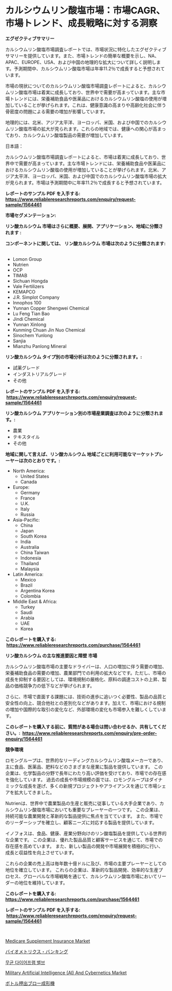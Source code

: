 <p><h1>カルシウムリン酸塩市場：市場CAGR、市場トレンド、成長戦略に対する洞察</h1></p><p><strong>エグゼクティブサマリー</strong></p>
<p><p>カルシウムリン酸塩市場調査レポートでは、市場状況に特化したエグゼクティブサマリーを提供しています。また、市場トレンドの簡単な概要を示し、NA、APAC、EUROPE、USA、および中国の地理的な拡大について詳しく説明します。予測期間中、カルシウムリン酸塩市場は年率11.2％で成長すると予想されています。</p><p>市場の現状についてのカルシウムリン酸塩市場調査レポートによると、カルシウムリン酸塩市場は着実に成長しており、世界中で需要が高まっています。主な市場トレンドには、栄養補助食品や医薬品におけるカルシウムリン酸塩の使用が増加していることが挙げられます。これは、健康意識の高まりや高齢化社会に伴う骨密度の問題による需要の増加が影響しています。</p><p>地理的には、北米、アジア太平洋、ヨーロッパ、米国、および中国でのカルシウムリン酸塩市場の拡大が見られます。これらの地域では、健康への関心が高まっており、カルシウムリン酸塩製品の需要が増加しています。</p><p>日本語：</p><p>カルシウムリン酸塩市場調査レポートによると、市場は着実に成長しており、世界中で需要が高まっています。主な市場トレンドには、栄養補助食品や医薬品におけるカルシウムリン酸塩の使用が増加していることが挙げられます。北米、アジア太平洋、ヨーロッパ、米国、および中国でのカルシウムリン酸塩市場の拡大が見られます。市場は予測期間中に年率11.2％で成長すると予想されています。</p></p>
<p><strong>レポートのサンプル PDF を入手する: <a href="https://www.reliableresearchreports.com/enquiry/request-sample/1564461">https://www.reliableresearchreports.com/enquiry/request-sample/1564461</a></strong></p>
<p><strong>市場セグメンテーション:</strong></p>
<p><strong> リン酸カルシウム 市場はさらに概要、展開、アプリケーション、地域に分類されます :</strong></p>
<p><strong>コンポーネントに関しては、 リン酸カルシウム 市場は次のように分類されます: &nbsp;</strong></p>
<p><ul><li>Lomon Group</li><li>Nutrien</li><li>OCP</li><li>TIMAB</li><li>Sichuan Hongda</li><li>Vale Fertilizers</li><li>KEMAPCO</li><li>J.R. Simplot Company</li><li>Innophos 100</li><li>Yunnan Copper Shengwei Chemical</li><li>Lu Feng Tian Bao</li><li>Jindi Chemical</li><li>Yunnan Xinlong</li><li>Kunming Chuan Jin Nuo Chemical</li><li>Sinochem Yunlong</li><li>Sanjia</li><li>Mianzhu Panlong Mineral</li></ul></p>
<p><strong> リン酸カルシウム タイプ別の市場分析は次のように分類されます。:</strong></p>
<p><ul><li>試薬グレード</li><li>インダストリアルグレード</li><li>その他</li></ul></p>
<p><strong>レポートのサンプル PDF を入手する: &nbsp;<a href="https://www.reliableresearchreports.com/enquiry/request-sample/1564461">https://www.reliableresearchreports.com/enquiry/request-sample/1564461</a></strong></p>
<p><strong> リン酸カルシウム アプリケーション別の市場産業調査は次のように分類されます。:</strong></p>
<p><ul><li>農業</li><li>テキスタイル</li><li>その他</li></ul></p>
<p><strong>地域に関して言えば、リン酸カルシウム 地域ごとに利用可能なマーケットプレーヤーは次のとおりです。:</strong></p>
<p><ul>
    <li>
        North America:
        <ul>
            <li>United States</li>
            <li>Canada</li>
        </ul>
    </li>
    <li>
        Europe:
        <ul>
            <li>Germany</li>
            <li>France</li>
            <li>U.K.</li>
            <li>Italy</li>
            <li>Russia</li>
        </ul>
    </li>
    <li>
        Asia-Pacific:
        <ul>
            <li>China</li>
            <li>Japan</li>
            <li>South Korea</li>
            <li>India</li>
            <li>Australia</li>
            <li>China Taiwan</li>
            <li>Indonesia</li>
            <li>Thailand</li>
            <li>Malaysia</li>
        </ul>
    </li>
    <li>
        Latin America:
        <ul>
            <li>Mexico</li>
            <li>Brazil</li>
            <li>Argentina Korea</li>
            <li>Colombia</li>
        </ul>
    </li>
    <li>
        Middle East & Africa:
        <ul>
            <li>Turkey</li>
            <li>Saudi</li>
            <li>Arabia</li>
            <li>UAE</li>
            <li>Korea</li>
        </ul>
    </li>
    </ul></p>
<p><strong>このレポートを購入する: &nbsp;<a href="https://www.reliableresearchreports.com/purchase/1564461">https://www.reliableresearchreports.com/purchase/1564461</a></strong></p>
<p><strong>リン酸カルシウム の主な推進要因と障壁 市場</strong></p>
<p><p>カルシウムリン酸塩市場の主要なドライバーは、人口の増加に伴う需要の増加、栄養補助食品の需要の増加、農業部門での利用の拡大などです。ただし、市場の成長を抑制する要因としては、環境規制の厳格化、原料の調達コストの上昇、製品の価格競争力の低下などが挙げられます。</p><p>さらに、市場で直面する課題には、技術の進歩に追いつく必要性、製品の品質と安全性の向上、競合他社との差別化などがあります。加えて、市場における規制の増加や国際的な取引の変化など、外部環境の変化も市場参入を難しくしています。</p></p>
<p><strong>このレポートを購入する前に、質問がある場合は問い合わせるか、共有してください。:&nbsp; <a href="https://www.reliableresearchreports.com/enquiry/pre-order-enquiry/1564461">https://www.reliableresearchreports.com/enquiry/pre-order-enquiry/1564461</a></strong></p>
<p><strong>競争環境</strong></p>
<p><p>ロモングループは、世界的なリーディングカルシウムリン酸塩メーカーであり、主に食品、医薬品、肥料などのさまざまな産業に製品を提供しています。 この企業は、化学製品の分野で長年にわたり高い評価を受けており、市場での存在感を強化しています。 過去の成長や市場規模の面では、ロモングループはダイナミックな成長を遂げ、多くの新規プロジェクトやアライアンスを通じて市場シェアを拡大してきました。</p><p>Nutrienは、世界中で農業製品の生産と販売に従事している大手企業であり、カルシウムリン酸塩市場においても重要なプレーヤーの一つです。 この企業は、持続可能な農業開発と革新的な製品提供に焦点を当てています。 また、市場でのリーダーシップを確立し、顧客ニーズに対応する製品を提供しています。</p><p>イノフォスは、食品、健康、産業分野向けのリン酸塩製品を提供している世界的な企業です。 この企業は、優れた製品品質と顧客サービスを通じて、市場での存在感を高めています。 また、新しい製品の開発や市場展開を積極的に行い、成長と収益性を向上させています。</p><p>これらの企業の売上高は毎年数十億ドルに及び、市場の主要プレーヤーとしての地位を確立しています。 これらの企業は、革新的な製品開発、効率的な生産プロセス、グローバルな市場戦略を通じて、カルシウムリン酸塩市場においてリーダーの地位を維持しています。</p></p>
<p><strong>このレポートを購入する: &nbsp; <a href="https://www.reliableresearchreports.com/purchase/1564461">https://www.reliableresearchreports.com/purchase/1564461</a></strong></p>
<p><strong>レポートのサンプル PDF を入手する: &nbsp;<a href="https://www.reliableresearchreports.com/enquiry/request-sample/1564461">https://www.reliableresearchreports.com/enquiry/request-sample/1564461</a></strong><strong></strong></p>
<p>&nbsp;</p>
<p><p><a href="https://issuu.com/reportprime-2/docs/medicare-supplement-insurance-market-size-2030.ppt">Medicare Supplement Insurance Market</a></p><p><a href="https://github.com/sghwr779811674/Market-Research-Report-List-1/blob/main/67520676458.md">バイオメトリクス・バンキング</a></p><p><a href="https://github.com/OwenHamiytll568745/Market-Research-Report-List-1/blob/main/61741705770.md">무균 다이어프램 밸브</a></p><p><a href="https://issuu.com/reportprime-2/docs/military-artificial-intelligence-ai-and-cybernetic">Military Artificial Intelligence (AI) And Cybernetics Market</a></p><p><a href="https://github.com/dandier2003/Market-Research-Report-List-1/blob/main/65735116459.md">ボトル押出ブロー成形機</a></p></p>